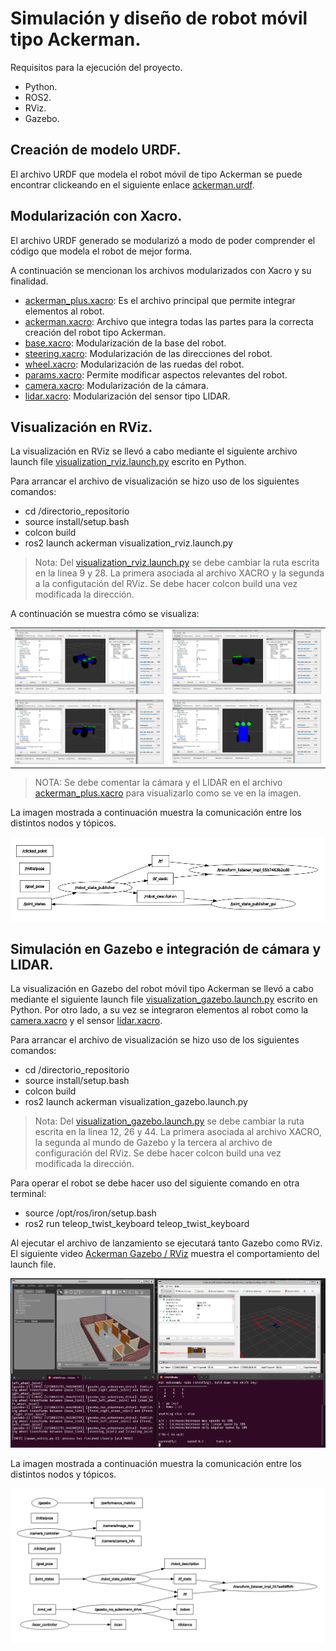 # Simulación y diseño de robot móvil tipo Ackerman.

Requisitos para la ejecución del proyecto.

- Python.
- ROS2.
- RViz.
- Gazebo.

## Creación de modelo URDF.

El archivo URDF que modela el robot móvil de tipo Ackerman se puede encontrar clickeando en el siguiente enlace [ackerman.urdf](https://github.com/Willica/Ackerman-ROS-Project/tree/master/urdf).

## Modularización con Xacro.

El archivo URDF generado se modularizó a modo de poder comprender el código que modela el robot de mejor forma. 

A continuación se mencionan los archivos modularizados con Xacro y su finalidad.

- [ackerman_plus.xacro](https://github.com/Willica/Ackerman-ROS-Project/blob/master/xacro/ackerman_plus.xacro): Es el archivo principal que permite integrar elementos al robot.
- [ackerman.xacro](https://github.com/Willica/Ackerman-ROS-Project/blob/master/xacro/ackerman.xacro): Archivo que integra todas las partes para la correcta creación del robot tipo Ackerman.
- [base.xacro](https://github.com/Willica/Ackerman-ROS-Project/blob/master/xacro/base.xacro): Modularización de la base del robot.
- [steering.xacro](https://github.com/Willica/Ackerman-ROS-Project/blob/master/xacro/steering.xacro): Modularización de las direcciones del robot.
- [wheel.xacro](https://github.com/Willica/Ackerman-ROS-Project/blob/master/xacro/wheel.xacro): Modularización de las ruedas del robot.
- [params.xacro](https://github.com/Willica/Ackerman-ROS-Project/blob/master/xacro/params.xacro): Permite modificar aspectos relevantes del robot.
- [camera.xacro](https://github.com/Willica/Ackerman-ROS-Project/blob/master/xacro/camera.xacro): Modularización de la cámara.
- [lidar.xacro](https://github.com/Willica/Ackerman-ROS-Project/blob/master/xacro/lidar.xacro): Modularización del sensor tipo LIDAR.

## Visualización en RViz.

La visualización en RViz se llevó a cabo mediante el siguiente archivo launch file [visualization_rviz.launch.py](https://github.com/Willica/Ackerman-ROS-Project/blob/master/ackerman/launch/visualization_rviz.launch.py) escrito en Python.

Para arrancar el archivo de visualización se hizo uso de los siguientes comandos:

- cd /directorio_repositorio
- source install/setup.bash
- colcon build
- ros2 launch ackerman visualization_rviz.launch.py

>Nota: Del [visualization_rviz.launch.py](https://github.com/Willica/Ackerman-ROS-Project/blob/master/ackerman/launch/visualization_rviz.launch.py) se debe cambiar la ruta escrita en la linea 9 y 28. La primera asociada al archivo XACRO y la segunda a la configutación del RViz. Se debe hacer colcon build una vez modificada la dirección.

A continuación se muestra cómo se visualiza:

<div align="center">
  <table>
    <tr>
      <td style="text-align: center;">
        <img src="images/rviz1.png" width="450"/>
      </td>
      <td style="text-align: center;">
        <img src="images/rviz2.png" width="450"/>
      </td>
    </tr>
    <tr>
      <td style="text-align: center;">
        <img src="images/rviz3.png" width="450"/>
      </td>
      <td style="text-align: center;">
        <img src="images/rviz4.png" width="450"/>
      </td>
    </tr>
  </table>
</div>

>NOTA: Se debe comentar la cámara y el LIDAR en el archivo [ackerman_plus.xacro](https://github.com/Willica/Ackerman-ROS-Project/blob/master/xacro/ackerman_plus.xacro) para visualizarlo como se ve en la imagen.

La imagen mostrada a continuación muestra la comunicación entre los distintos nodos y tópicos.

![alt text](<images/nodelist1.png>)

## Simulación en Gazebo e integración de cámara y LIDAR.

La visualización en Gazebo del robot móvil tipo Ackerman se llevó a cabo mediante el siguiente launch file [visualization_gazebo.launch.py](https://github.com/Willica/Ackerman-ROS-Project/blob/master/ackerman/launch/visualization_gazebo.launch.py) escrito en Python. Por otro lado, a su vez se integraron elementos al robot como la [camera.xacro](https://github.com/Willica/Ackerman-ROS-Project/blob/master/xacro/camera.xacro) y el sensor [lidar.xacro](https://github.com/Willica/Ackerman-ROS-Project/blob/master/xacro/lidar.xacro).

Para arrancar el archivo de visualización se hizo uso de los siguientes comandos:

- cd /directorio_repositorio
- source install/setup.bash
- colcon build
- ros2 launch ackerman visualization_gazebo.launch.py

>Nota: Del [visualization_gazebo.launch.py](https://github.com/Willica/Ackerman-ROS-Project/blob/master/ackerman/launch/visualization_gazebo.launch.py) se debe cambiar la ruta escrita en la linea 12, 26 y 44. La primera asociada al archivo XACRO, la segunda al mundo de Gazebo y la tercera al archivo de configuración del RViz. Se debe hacer colcon build una vez modificada la dirección.

Para operar el robot se debe hacer uso del siguiente comando en otra terminal:
- source /opt/ros/iron/setup.bash
- ros2 run teleop_twist_keyboard teleop_twist_keyboard

Al ejecutar el archivo de lanzamiento se ejecutará tanto Gazebo como RViz. El siguiente video [Ackerman Gazebo / RViz](https://www.youtube.com/watch?v=nsB6UI4z3HA) muestra el comportamiento del launch file.

![alt text](<images/RVIZ&GAZEBO.png>)

La imagen mostrada a continuación muestra la comunicación entre los distintos nodos y tópicos.

![alt text](<images/nodelist2.png>)
